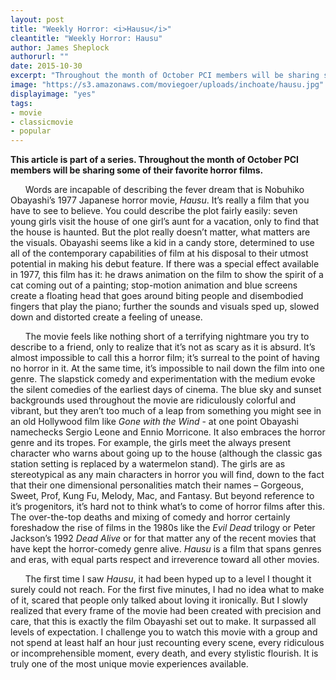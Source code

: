```yaml
---
layout: post
title: "Weekly Horror: <i>Hausu</i>"
cleantitle: "Weekly Horror: Hausu"
author: James Sheplock
authorurl: ""
date: 2015-10-30
excerpt: "Throughout the month of October PCI members will be sharing some of their favorite horror films. James talks about why Hausu isn't just one of the most unique horror films ever made, it's one of the most unique films ever made, period."
image: "https://s3.amazonaws.com/moviegoer/uploads/inchoate/hausu.jpg"
displayimage: "yes"
tags: 
- movie
- classicmovie
- popular
---
```

	
**This article is part of a series. Throughout the month of October PCI members will be sharing some of their favorite horror films.**

&nbsp;&nbsp;&nbsp;&nbsp;&nbsp;&nbsp;Words are incapable of describing the fever dream that is Nobuhiko Obayashi’s 1977 Japanese horror movie, *Hausu*. It’s really a film that you have to see to believe. You could describe the plot fairly easily: seven young girls visit the house of one girl’s aunt for a vacation, only to find that the house is haunted. But the plot really doesn’t matter, what matters are the visuals. Obayashi seems like a kid in a candy store, determined to use all of the contemporary capabilities of film at his disposal to their utmost potential in making his debut feature. If there was a special effect available in 1977, this film has it: he draws animation on the film to show the spirit of a cat coming out of a painting; stop-motion animation and blue screens create a floating head that goes around biting people and disembodied fingers that play the piano; further the sounds and visuals sped up, slowed down and distorted create a feeling of unease.

&nbsp;&nbsp;&nbsp;&nbsp;&nbsp;&nbsp;The movie feels like nothing short of a terrifying nightmare you try to describe to a friend, only to realize that it’s not as scary as it is absurd. It’s almost impossible to call this a horror film; it’s surreal to the point of having no horror in it. At the same time, it’s impossible to nail down the film into one genre. The slapstick comedy and experimentation with the medium evoke the silent comedies of the earliest days of cinema. The blue sky and sunset backgrounds used throughout the movie are ridiculously colorful and vibrant, but they aren’t too much of a leap from something you might see in an old Hollywood film like *Gone with the Wind* - at one point Obayashi namechecks Sergio Leone and Ennio Morricone. It also embraces the horror genre and its tropes. For example, the girls meet the always present character who warns about going up to the house (although the classic gas station setting is replaced by a watermelon stand). The girls are as stereotypical as any main characters in horror you will find, down to the fact that their one dimensional personalities match their names – Gorgeous, Sweet, Prof, Kung Fu, Melody, Mac, and Fantasy. But beyond reference to it’s progenitors, it’s hard not to think what’s to come of horror films after this. The over-the-top deaths and mixing of comedy and horror certainly foreshadow the rise of films in the 1980s like the *Evil Dead* trilogy or Peter Jackson’s 1992 *Dead Alive* or for that matter any of the recent movies that have kept the horror-comedy genre alive. *Hausu* is a film that spans genres and eras, with equal parts respect and irreverence toward all other movies.

&nbsp;&nbsp;&nbsp;&nbsp;&nbsp;&nbsp;The first time I saw *Hausu*, it had been hyped up to a level I thought it surely could not reach. For the first five minutes, I had no idea what to make of it, scared that people only talked about loving it ironically. But I slowly realized that every frame of the movie had been created with precision and care, that this is exactly the film Obayashi set out to make. It surpassed all levels of expectation. I challenge you to watch this movie with a group and not spend at least half an hour just recounting every scene, every ridiculous or incomprehensible moment, every death, and every stylistic flourish. It is truly one of the most unique movie experiences available.
